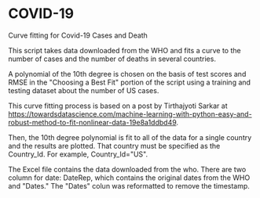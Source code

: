 # COVID-19
Curve fitting for Covid-19 Cases and Death

This script takes data downloaded from the WHO and fits a curve to the number of cases and the number of deaths in several countries. 

A polynomial of the 10th degree is chosen on the basis of test scores and RMSE in the "Choosing a Best Fit" portion of the script using a training and testing dataset about the number of US cases. 

This curve fitting process is based on a post by Tirthajyoti Sarkar at https://towardsdatascience.com/machine-learning-with-python-easy-and-robust-method-to-fit-nonlinear-data-19e8a1ddbd49.


Then, the 10th degree polynomial is fit to all of the data for a single country and the results are plotted. That country must be specified as the Country_Id. For example, Country_Id="US".

The Excel file contains the data downloaded from the who. There are two column for date: DateRep, which contains the original dates from the WHO and "Dates." The "Dates" colun was reformatted to remove the timestamp.  
